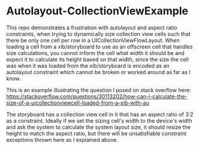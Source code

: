 # Autolayout-CollectionViewExample
This repo demonstrates a frustration with autolayout and aspect ratio constraints, when trying to dynamically size collection view cells such that there be only one cell per row in a UICollectionViewFlowLayout. When loading a cell from a xib/storyboard to use as an offscreen cell that handles size calculations, you cannot inform the cell what width it should be and expect it to calculate its height based on that width, since the size the cell was when it was loaded from the xib/storyboard is encoded as an autolayout constraint which cannot be broken or worked around as far as I know.

This is an example illustrating the question I posed on stack overflow here: https://stackoverflow.com/questions/30113202/how-can-i-calculate-the-size-of-a-uicollectionviewcell-loaded-from-a-xib-with-au

The storyboard has a collection view cell in it that has an aspect ratio of 3:2 as a constraint. Ideally if we set the sizing cell's width to the device's width and ask the system to calculate the system layout size, it should resize the height to match the aspect ratio, but there will be unsatisfiable constraint exceptions thrown here as I explained above.
